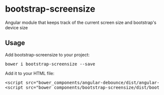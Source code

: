 # bootstrap-screensize
Angular module that keeps track of the current screen size and bootstrap's device size
<h2>Usage</h2>
<p>Add bootstrap-screensize to your project:</p>
<pre>bower i bootstrap-screensize --save</pre>
<p>Add it to your HTML file:</p>
<div>
<pre>
&lt;script src="bower_components/angular-debounce/dist/angular-debounce.min.js"&gt;&lt;/script&gt;
&lt;script src="bower_components/bootstrap-screensize/dist/bootstrap-screensize.min.js"&gt;&lt;/script&gt;
</pre>
</div>
